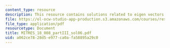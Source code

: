 ```yaml
---
content_type: resource
description: This resource contains solutions related to eigen vectors.
file: https://ol-ocw-studio-app-production.s3.amazonaws.com/courses/res-18-008-calculus-revisited-complex-variables-differential-equations-and-linear-algebra-fall-2011/a062ce7828d5e977ca0afa58895a29c0_MITRES_18_008_partIII_sol06.pdf
file_type: application/pdf
resourcetype: Document
title: MITRES_18_008_partIII_sol06.pdf
uid: a062ce78-28d5-e977-ca0a-fa58895a29c0
---
```

